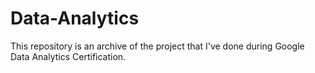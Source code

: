 # Data-Analytics
This repository is an archive of the project that I've done during Google Data Analytics Certification. 
